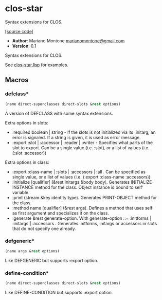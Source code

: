 # clos-star

Syntax extensions for CLOS.

[[source code]](../clos-star.lisp)

- **Author**: Mariano Montone <marianomontone@gmail.com>
- **Version**: 0.1


 Syntax extensions for CLOS.

 See [clos-star.lisp](../tests/clos-star.lisp) for examples.



## Macros
### defclass\*

```lisp
(name direct-superclasses direct-slots &rest options)
```

A version of DEFCLASS with some syntax extensions.



Extra options in slots:

- :required boolean | string - If the slots is not initialized via its :initarg, an error is signaled. If a string is given, it is used as error message.
- :export :slot | :accessor | :reader | :writer - Specifies what parts of the slot to export. Can be a single value (i.e. :slot), or a list of values (i.e. (:slot :accessor))

Extra options in class:
- :export :class-name | :slots | :accessors | :all . Can be specified as single value, or a list of values (i.e. (:export :class-name :accessors))
- :initialize [qualifier] (&rest initargs &body body). Generates INITIALIZE-INSTANCE method for the class. Object instance is bound to self' variable.
- :print (stream &key identity type). Generates PRINT-OBJECT method for the class.
- :method name [qualifier] (&rest args). Defines a method that uses self' as first argument and specializes it on the class.
- :generate &rest generate-option. With generate-option ::= :initforms | :initargs | :accessors . Generates initforms, initargs or accessors in slots that do not specify one already.

### defgeneric\*

```lisp
(name args &rest options)
```

Like DEFGENERIC but supports :export option.


### define-condition\*

```lisp
(name direct-superclasses direct-slots &rest options)
```

Like DEFINE-CONDITION but supports :export option.
